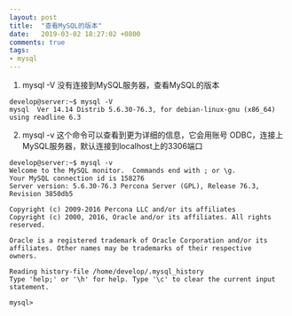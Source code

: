 ```yaml
---
layout: post
title:  "查看MySQL的版本"
date:   2019-03-02 18:27:02 +0800
comments: true
tags:
- mysql
---
```


1. mysql -V
没有连接到MySQL服务器，查看MySQL的版本

```
develop@server:~$ mysql -V
mysql  Ver 14.14 Distrib 5.6.30-76.3, for debian-linux-gnu (x86_64) using readline 6.3
```

2. mysql -v
这个命令可以查看到更为详细的信息，它会用账号 ODBC，连接上MySQL服务器，默认连接到localhost上的3306端口

```
develop@server:~$ mysql -v
Welcome to the MySQL monitor.  Commands end with ; or \g.
Your MySQL connection id is 158276
Server version: 5.6.30-76.3 Percona Server (GPL), Release 76.3, Revision 3850db5

Copyright (c) 2009-2016 Percona LLC and/or its affiliates
Copyright (c) 2000, 2016, Oracle and/or its affiliates. All rights reserved.

Oracle is a registered trademark of Oracle Corporation and/or its
affiliates. Other names may be trademarks of their respective
owners.

Reading history-file /home/develop/.mysql_history
Type 'help;' or '\h' for help. Type '\c' to clear the current input statement.

mysql>
```
